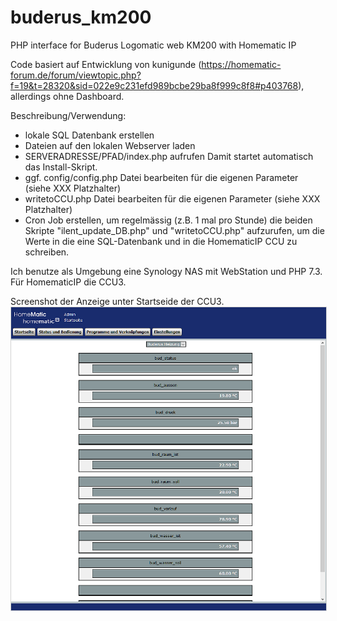 # buderus_km200
PHP interface for Buderus Logomatic web KM200 with Homematic IP

Code basiert auf Entwicklung von kunigunde (https://homematic-forum.de/forum/viewtopic.php?f=19&t=28320&sid=022e9c231efd989bcbe29ba8f999c8f8#p403768), allerdings ohne Dashboard.

Beschreibung/Verwendung:
- lokale SQL Datenbank erstellen
- Dateien auf den lokalen Webserver laden
- SERVERADRESSE/PFAD/index.php aufrufen
Damit startet automatisch das Install-Skript.
- ggf. config/config.php Datei bearbeiten für die eigenen Parameter (siehe XXX Platzhalter)
- writetoCCU.php Datei bearbeiten für die eigenen Parameter (siehe XXX Platzhalter)
- Cron Job erstellen, um regelmässig (z.B. 1 mal pro Stunde) die beiden Skripte "ilent_update_DB.php" und "writetoCCU.php" aufzurufen, um die Werte in die eine SQL-Datenbank und in die HomematicIP CCU zu schreiben.

Ich benutze als Umgebung eine Synology NAS mit WebStation und PHP 7.3. Für HomematicIP die CCU3.

Screenshot der Anzeige unter Startseide der CCU3.
<img src="https://github.com/phrenault/buderus_km200/blob/master/images/HmIP_Startseite_BuderusStatus.png" style="border:1px solid lightgray" alt="CCU-Startseite">
